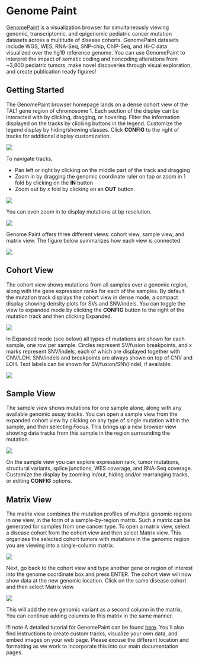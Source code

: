 # Genome Paint

[GenomePaint](https://genomepaint.stjude.cloud/) is a visualization browser for simultaneously viewing genomic, transcriptomic, and epigenomic pediatric cancer mutation datasets across a multitude of disease cohorts. GenomePaint datasets include WGS, WES, RNA-Seq, SNP-chip, ChIP-Seq, and Hi-C data visualized over the hg19 reference genome. You can use GenomePaint to interpret the impact of somatic coding and noncoding alterations from ~3,800 pediatric tumors, make novel discoveries through visual exploration, and create publication ready figures!

## Getting Started

The GenomePaint browser homepage lands on a dense cohort view of the TAL1 gene region of chromosome 1. Each section of the display can be interacted with by clicking, dragging, or hovering. Filter the information displayed on the tracks by clicking buttons in the legend. Customize the legend display by hiding/showing classes. Click **CONFIG** to the right of tracks for additional display customization.

![](../../images/guides/portals/genome-paint/genome_paint_overview.png)

To navigate tracks,

* Pan left or right by clicking on the middle part of the track and dragging
* Zoom in by dragging the genomic coordinate ruler on top or zoom in 1 fold by clicking on the **IN** button
* Zoom out by *x* fold by clicking on an **OUT** button.

![](../../images/guides/portals/genome-paint/navigation.gif)

You can even zoom in to display mutations at bp resolution. 

![](../../images/guides/portals/genome-paint/bp_resolution.png)

Genome Paint offers three different views: cohort view, sample view, and matrix view. The figure below summarizes how each view is connected.

![](../../images/guides/portals/genome-paint/genome_paint_views.png)


## Cohort View
The cohort view shows mutations from all samples over a genomic region, along with the gene expression ranks for each of the samples. By default the mutation track displays the cohort view in dense mode, a compact display showing density plots for SVs and SNV/indels. You can toggle the view to expanded mode by clicking the **CONFIG** button to the right of the mutation track and then clicking Expanded.

![](../../images/guides/portals/genome-paint/dense_expand_toggle.gif)

In Expanded mode (see below) all types of mutations are shown for each sample, one row per sample. Circles represent SV/fusion breakpoints, and x marks represent SNV/indels, each of which are displayed together with CNV/LOH. SNV/indels and breakpoints are always shown on top of CNV and LOH. Text labels can be shown for SV/fusion/SNV/indel, if available.

![](../../images/guides/portals/genome-paint/expanded_view.png)

## Sample View
The sample view shows mutations for one sample alone, along with any available genomic assay tracks. You can open a sample view from the expanded cohort view by clicking on any type of single mutation within the sample, and then selecting *Focus*. This brings up a new browser view showing data tracks from this sample in the region surrounding the mutation.

![](../../images/guides/portals/genome-paint/sample_view.gif)

On the sample view you can explore expression rank, tumor mutations, structural variants, splice junctions, WES coverage, and RNA-Seq coverage. Customize the display by zooming in/out, hiding and/or rearranging tracks, or editing **CONFIG** options.

## Matrix View
The matrix view combines the mutation profiles of multiple genomic regions in one view, in the form of a sample-by-region matrix. Such a matrix can be generated for samples from one cancer type. To open a matrix view, select a disease cohort from the cohort view and then select Matrix view. This organizes the selected cohort tumors with mutations in the genomic region you are viewing into a single-column matrix.

![](../../images/guides/portals/genome-paint/matrix_view-1.gif)

Next, go back to the cohort view and type another gene or region of interest into the genome coordinate box and press ENTER. The cohort view will now show data at the new genomic location. Click on the same disease cohort and then select Matrix view.

![](../../images/guides/portals/genome-paint/matrix_view-2.gif)

This will add the new genomic variant as a second column in the matrix. You can continue adding columns to this matrix in the same manner.


!!! note
    A detailed tutorial for GenomePaint can be found [here](https://docs.google.com/document/d/1owXUQuqw5hBHFERm0Ria7anKtpyoPBaZY_MCiXXf5wE/edit). You'll also find instructions to create custom tracks, visualize your own data, and embed images on your web page. Please excuse the different location and formatting as we work to incorporate this into our main documentation pages. 

